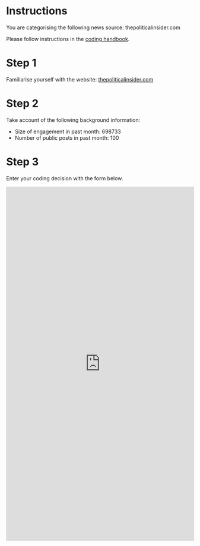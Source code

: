 # Instructions

You are categorising the following news source: thepoliticalinsider.com

Please follow instructions in the [coding handbook](http://comprop.oii.ox.ac.uk/).

# Step 1

Familiarise yourself with the website: [thepoliticalinsider.com](thepoliticalinsider.com)

# Step 2

Take account of the following background information:

* Size of engagement in past month: 698733
* Number of public posts in past month: 100

# Step 3

Enter your coding decision with the form below.

<iframe class="airtable-embed"
    src="https://airtable.com/embed/shra38QF3aALor26z?backgroundColor=blue&prefill_Media%20source=thepoliticalinsider.com&prefill_Coder=Bob" frameborder="0"
    onmousewheel="" width="100%" height="950" style="background: transparent; border: 1px solid #ccc;"></iframe>